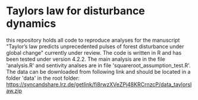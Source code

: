# Taylors law for disturbance dynamics

this repository holds all code to reproduce analyses for the manuscript "Taylor’s law predicts unprecedented pulses of forest disturbance under global change" currently under review. The code is written in R and has been tested under version 4.2.2. The main analysis are in the file 'analysis.R' and sentivity analses are in file 'squareroot_assumption_test.R'. The data can be downloaded from following link and should be located in a folder 'data' in the root folder: https://syncandshare.lrz.de/getlink/fi8rwzXVeZPj48KRCrnzcP/data_taylorslaw.zip
